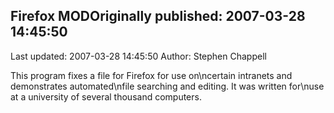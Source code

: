 ## Firefox MODOriginally published: 2007-03-28 14:45:50 
Last updated: 2007-03-28 14:45:50 
Author: Stephen Chappell 
 
This program fixes a file for Firefox for use on\ncertain intranets and demonstrates automated\nfile searching and editing. It was written for\nuse at a university of several thousand computers.